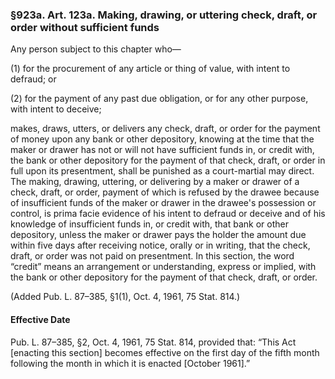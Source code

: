 ### §923a. Art. 123a. Making, drawing, or uttering check, draft, or order without sufficient funds ###

Any person subject to this chapter who—

(1) for the procurement of any article or thing of value, with intent to defraud; or

(2) for the payment of any past due obligation, or for any other purpose, with intent to deceive;

makes, draws, utters, or delivers any check, draft, or order for the payment of money upon any bank or other depository, knowing at the time that the maker or drawer has not or will not have sufficient funds in, or credit with, the bank or other depository for the payment of that check, draft, or order in full upon its presentment, shall be punished as a court-martial may direct. The making, drawing, uttering, or delivering by a maker or drawer of a check, draft, or order, payment of which is refused by the drawee because of insufficient funds of the maker or drawer in the drawee's possession or control, is prima facie evidence of his intent to defraud or deceive and of his knowledge of insufficient funds in, or credit with, that bank or other depository, unless the maker or drawer pays the holder the amount due within five days after receiving notice, orally or in writing, that the check, draft, or order was not paid on presentment. In this section, the word “credit” means an arrangement or understanding, express or implied, with the bank or other depository for the payment of that check, draft, or order.

(Added Pub. L. 87–385, §1(1), Oct. 4, 1961, 75 Stat. 814.)

#### Effective Date ####

Pub. L. 87–385, §2, Oct. 4, 1961, 75 Stat. 814, provided that: “This Act [enacting this section] becomes effective on the first day of the fifth month following the month in which it is enacted [October 1961].”
